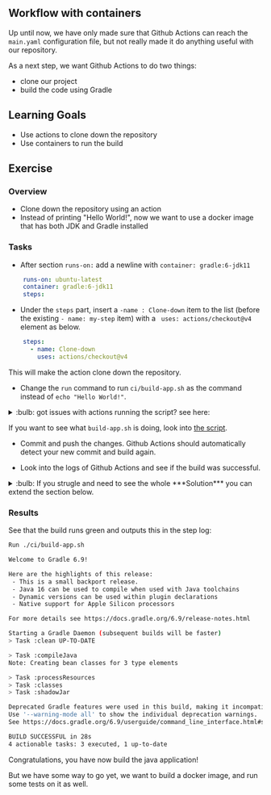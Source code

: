 ## Workflow with containers

Up until now, we have only made sure that Github Actions can reach the `main.yaml` configuration file, but not really made it do anything useful with our repository.

As a next step, we want Github Actions to do two things:

- clone our project
- build the code using Gradle

## Learning Goals

- Use actions to clone down the repository
- Use containers to run the build

## Exercise

### Overview

- Clone down the repository using an action
- Instead of printing "Hello World!", now we want to use a docker image that has both JDK and Gradle installed

### Tasks

-  After section `runs-on:` add a newline with `container: gradle:6-jdk11`

```YAML
    runs-on: ubuntu-latest
    container: gradle:6-jdk11
    steps:
```

- Under the `steps` part, insert a `-name : Clone-down` item to the list (before the existing `- name: my-step` item) with a ` uses: actions/checkout@v4` element as below.

```YAML
    steps:
      - name: Clone-down
        uses: actions/checkout@v4 
```

This will make the action clone down the repository.

- Change the `run` command to run `ci/build-app.sh` as the command instead of `echo "Hello World!"`. 


<details>
    <summary> :bulb: got issues with actions running the script? see here: </summary>

In case of issues with access denied add `chmod +x ci/build-app.sh` before the execution, so the entire run script looks like this:

```YAML
 - run: chmod +x ci/build-app.sh && ci/build-app.sh
```

</details>

If you want to see what `build-app.sh` is doing, look into [the script](../ci/build-app.sh). 

- Commit and push the changes. Github Actions should automatically detect your new commit and build again. 

- Look into the logs of Github Actions and see if the build was successful.


<details>
    <summary> :bulb: If you strugle and need to see the whole ***Solution*** you can extend the section below.  </summary>

```YAML
name: hello-world
on: push
jobs:
  Build:
    runs-on: ubuntu-latest
    container: gradle:6-jdk11
    steps:
      - name: Clone-down
        uses: actions/checkout@v4   
      - run: chmod +x ci/build-app.sh && ci/build-app.sh
 ```
</details>

### Results 
See that the build runs green and outputs this in the step log:

```bash
Run ./ci/build-app.sh

Welcome to Gradle 6.9!

Here are the highlights of this release:
 - This is a small backport release.
 - Java 16 can be used to compile when used with Java toolchains
 - Dynamic versions can be used within plugin declarations
 - Native support for Apple Silicon processors

For more details see https://docs.gradle.org/6.9/release-notes.html

Starting a Gradle Daemon (subsequent builds will be faster)
> Task :clean UP-TO-DATE

> Task :compileJava
Note: Creating bean classes for 3 type elements

> Task :processResources
> Task :classes
> Task :shadowJar

Deprecated Gradle features were used in this build, making it incompatible with Gradle 7.0.
Use '--warning-mode all' to show the individual deprecation warnings.
See https://docs.gradle.org/6.9/userguide/command_line_interface.html#sec:command_line_warnings

BUILD SUCCESSFUL in 28s
4 actionable tasks: 3 executed, 1 up-to-date
```

Congratulations, you have now build the java application!

But we have some way to go yet, we want to build a docker image, and run some tests on it as well.
